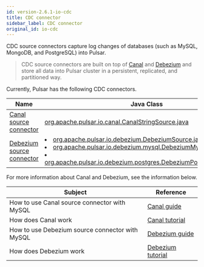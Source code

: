 ```yaml
---
id: version-2.6.1-io-cdc
title: CDC connector
sidebar_label: CDC connector
original_id: io-cdc
---
```


CDC source connectors capture log changes of databases (such as MySQL, MongoDB, and PostgreSQL) into Pulsar.

> CDC source connectors are built on top of [Canal](https://github.com/alibaba/canal) and [Debezium](https://debezium.io/) and store all data into Pulsar cluster in a persistent, replicated, and partitioned way.

Currently, Pulsar has the following CDC connectors.

Name|Java Class
|---|---
[Canal source connector](io-canal-source.md)|[org.apache.pulsar.io.canal.CanalStringSource.java](https://github.com/apache/pulsar/blob/master/pulsar-io/canal/src/main/java/org/apache/pulsar/io/canal/CanalStringSource.java)
[Debezium source connector](io-cdc-debezium.md)|<li>[org.apache.pulsar.io.debezium.DebeziumSource.java](https://github.com/apache/pulsar/blob/master/pulsar-io/debezium/core/src/main/java/org/apache/pulsar/io/debezium/DebeziumSource.java)<br/><li>[org.apache.pulsar.io.debezium.mysql.DebeziumMysqlSource.java](https://github.com/apache/pulsar/blob/master/pulsar-io/debezium/mysql/src/main/java/org/apache/pulsar/io/debezium/mysql/DebeziumMysqlSource.java)<br/><li>[org.apache.pulsar.io.debezium.postgres.DebeziumPostgresSource.java](https://github.com/apache/pulsar/blob/master/pulsar-io/debezium/postgres/src/main/java/org/apache/pulsar/io/debezium/postgres/DebeziumPostgresSource.java)

For more information about Canal and Debezium, see the information below.

Subject | Reference
|---|---
How to use Canal source connector with MySQL|[Canal guide](https://github.com/alibaba/canal/wiki)
How does Canal work | [Canal tutorial](https://github.com/alibaba/canal/wiki)
How to use Debezium source connector with MySQL | [Debezium guide](https://debezium.io/docs/connectors/mysql/)
How does Debezium work | [Debezium tutorial](https://debezium.io/docs/tutorial/)
